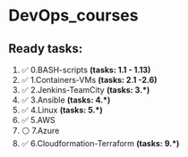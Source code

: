 # DevOps_courses

## Ready tasks:
1) :white_check_mark: 0.BASH-scripts **(tasks: 1.1 - 1.13)**
2) :white_check_mark: 1.Containers-VMs **(tasks: 2.1 -2.6)**
3) :white_check_mark: 2.Jenkins-TeamCity **(tasks: 3.*)**
4) :white_check_mark: 3.Ansible **(tasks: 4.*)**
5) :white_check_mark: 4.Linux **(tasks: 5.*)**
6) :white_check_mark: 5.AWS 
7) :white_circle: 7.Azure
8) :white_check_mark: 6.Cloudformation-Terraform **(tasks: 9.*)**